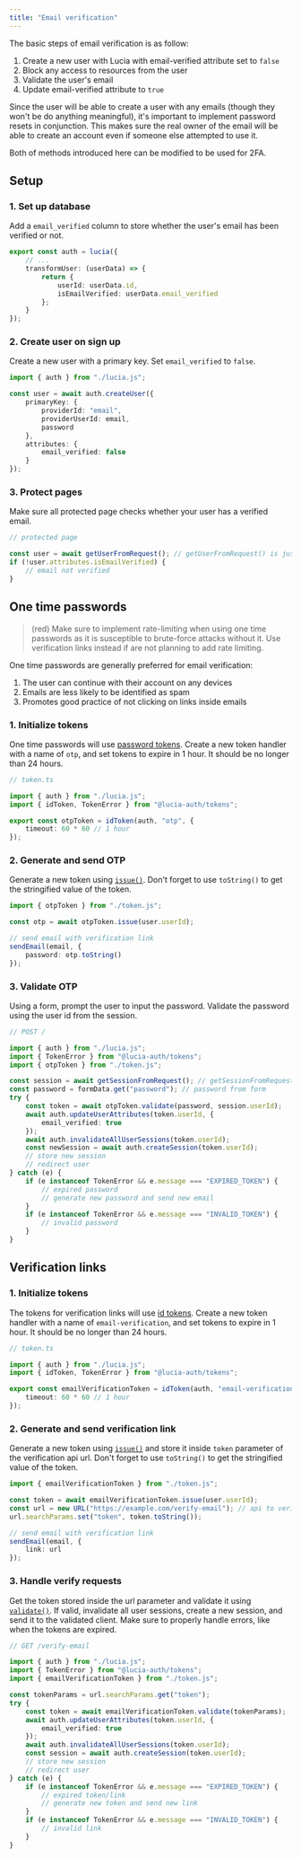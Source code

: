 ```yaml
---
title: "Email verification"
---
```


The basic steps of email verification is as follow:

1. Create a new user with Lucia with email-verified attribute set to `false`
2. Block any access to resources from the user
3. Validate the user's email
4. Update email-verified attribute to `true`

Since the user will be able to create a user with any emails (though they won't be do anything meaningful), it's important to implement password resets in conjunction. This makes sure the real owner of the email will be able to create an account even if someone else attempted to use it.

Both of methods introduced here can be modified to be used for 2FA.

## Setup

### 1. Set up database

Add a `email_verified` column to store whether the user's email has been verified or not.

```ts
export const auth = lucia({
	// ...
	transformUser: (userData) => {
		return {
			userId: userData.id,
			isEmailVerified: userData.email_verified
		};
	}
});
```

### 2. Create user on sign up

Create a new user with a primary key. Set `email_verified` to `false`.

```ts
import { auth } from "./lucia.js";

const user = await auth.createUser({
	primaryKey: {
		providerId: "email",
		providerUserId: email,
		password
	},
	attributes: {
		email_verified: false
	}
});
```

### 3. Protect pages

Make sure all protected page checks whether your user has a verified email.

```ts
// protected page

const user = await getUserFromRequest(); // getUserFromRequest() is just an example
if (!user.attributes.isEmailVerified) {
	// email not verified
}
```

## One time passwords

> (red) Make sure to implement rate-limiting when using one time passwords as it is susceptible to brute-force attacks without it. Use verification links instead if are not planning to add rate limiting.

One time passwords are generally preferred for email verification:

1. The user can continue with their account on any devices
2. Emails are less likely to be identified as spam
3. Promotes good practice of not clicking on links inside emails

### 1. Initialize tokens

One time passwords will use [password tokens](/tokens/basics/password-tokens). Create a new token handler with a name of `otp`, and set tokens to expire in 1 hour. It should be no longer than 24 hours.

```ts
// token.ts

import { auth } from "./lucia.js";
import { idToken, TokenError } from "@lucia-auth/tokens";

export const otpToken = idToken(auth, "otp", {
	timeout: 60 * 60 // 1 hour
});
```

### 2. Generate and send OTP

Generate a new token using [`issue()`](/tokens/reference/passwordtokenwrapper#issue). Don't forget to use `toString()` to get the stringified value of the token.

```ts
import { otpToken } from "./token.js";

const otp = await otpToken.issue(user.userId);

// send email with verification link
sendEmail(email, {
	password: otp.toString()
});
```

### 3. Validate OTP

Using a form, prompt the user to input the password. Validate the password using the user id from the session.

```ts
// POST /

import { auth } from "./lucia.js";
import { TokenError } from "@lucia-auth/tokens";
import { otpToken } from "./token.js";

const session = await getSessionFromRequest(); // getSessionFromRequest() is just an example
const password = formData.get("password"); // password from form
try {
	const token = await otpToken.validate(password, session.userId);
	await auth.updateUserAttributes(token.userId, {
		email_verified: true
	});
	await auth.invalidateAllUserSessions(token.userId);
	const newSession = await auth.createSession(token.userId);
	// store new session
	// redirect user
} catch (e) {
	if (e instanceof TokenError && e.message === "EXPIRED_TOKEN") {
		// expired password
		// generate new password and send new email
	}
	if (e instanceof TokenError && e.message === "INVALID_TOKEN") {
		// invalid password
	}
}
```

## Verification links

### 1. Initialize tokens

The tokens for verification links will use [id tokens](/tokens/basics/id-tokens). Create a new token handler with a name of `email-verification`, and set tokens to expire in 1 hour. It should be no longer than 24 hours.

```ts
// token.ts

import { auth } from "./lucia.js";
import { idToken, TokenError } from "@lucia-auth/tokens";

export const emailVerificationToken = idToken(auth, "email-verification", {
	timeout: 60 * 60 // 1 hour
});
```

### 2. Generate and send verification link

Generate a new token using [`issue()`](/tokens/reference/idtokenwrapper#issue) and store it inside `token` parameter of the verification api url. Don't forget to use `toString()` to get the stringified value of the token.

```ts
import { emailVerificationToken } from "./token.js";

const token = await emailVerificationToken.issue(user.userId);
const url = new URL("https://example.com/verify-email"); // api to verify tokens
url.searchParams.set("token", token.toString());

// send email with verification link
sendEmail(email, {
	link: url
});
```

### 3. Handle verify requests

Get the token stored inside the url parameter and validate it using [`validate()`](/tokens/reference/idtokenwrapper#validate). If valid, invalidate all user sessions, create a new session, and send it to the validated client. Make sure to properly handle errors, like when the tokens are expired.

```ts
// GET /verify-email

import { auth } from "./lucia.js";
import { TokenError } from "@lucia-auth/tokens";
import { emailVerificationToken } from "./token.js";

const tokenParams = url.searchParams.get("token");
try {
	const token = await emailVerificationToken.validate(tokenParams);
	await auth.updateUserAttributes(token.userId, {
		email_verified: true
	});
	await auth.invalidateAllUserSessions(token.userId);
	const session = await auth.createSession(token.userId);
	// store new session
	// redirect user
} catch (e) {
	if (e instanceof TokenError && e.message === "EXPIRED_TOKEN") {
		// expired token/link
		// generate new token and send new link
	}
	if (e instanceof TokenError && e.message === "INVALID_TOKEN") {
		// invalid link
	}
}
```
